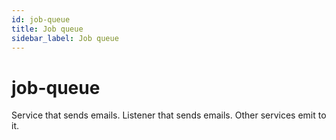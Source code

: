 ```yaml
---
id: job-queue
title: Job queue
sidebar_label: Job queue
---
```


# job-queue

Service that sends emails. Listener that sends emails. Other services emit to it.

